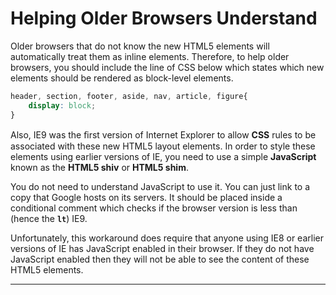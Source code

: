 # Helping Older Browsers Understand

Older browsers that do not know the new HTML5 elements will automatically treat them as inline elements. Therefore, to help older browsers, you should include the line of CSS below which states which new elements should be rendered as block-level elements.

```css
header, section, footer, aside, nav, article, figure{
	display: block;
}
```

Also, IE9 was the ﬁrst version of Internet Explorer to allow **CSS** rules to be associated with these new HTML5 layout elements. In order to style these elements using earlier versions of IE, you need to use a simple **JavaScript** known as the **HTML5 shiv** or **HTML5 shim**.

You do not need to understand JavaScript to use it. You can just link to a copy that Google hosts on its servers. It should be placed inside a conditional comment which checks if the browser version is less than (hence the **`lt`**) IE9.

Unfortunately, this workaround does require that anyone using IE8 or earlier versions of IE has JavaScript enabled in their browser. If they do not have JavaScript enabled then they will not be able to see the content of these HTML5 elements.

---
